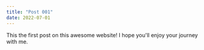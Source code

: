 ```yaml
---
title: "Post 001"
date: 2022-07-01
---
```


This the first post on this awesome website!
I hope you'll enjoy your journey with me.
